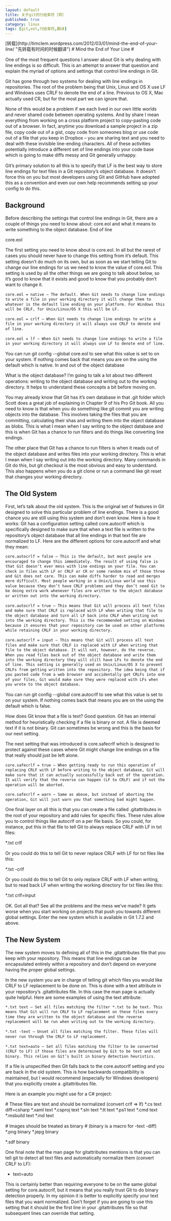 ```yaml
---
layout: default
title: 关于git的行结束符［转］
published: true
category: linux
tags: [git,eol,行结束符,翻译]
---
```

<div id="detail" class="detail" style="line-height: 1.3;">

<quote>
[转载](http://timclem.wordpress.com/2012/03/01/mind-the-end-of-your-line/ "先转载有时间的时候翻译")
</quote>
# Mind the End of Your Line #

One of the most frequent questions I answer about Git is why dealing with line endings is so difficult. This is an attempt to answer that question and explain the myriad of options and settings that control line endings in Git.

Git has gone through two systems for dealing with line endings in repositories. The root of the problem being that Unix, Linux and OS X use LF and Windows uses CRLF to denote the end of a line. Previous to OS X, Mac actually used CR, but for the most part we can ignore that.

None of this would be a problem if we each lived in our own little worlds and never shared code between operating systems. And by share I mean everything from working on a cross platform project to copy-pasting code out of a browser. In fact, anytime you download a sample project in a zip file, copy code out of a gist, copy code from someones blog or use code out of a file that you keep in Dropbox – you are sharing text and you need to deal with these invisible line-ending characters. All of these activities potentially introduce a different set of line endings into your code base which is going to make diffs messy and Git generally unhappy.

Git’s primary solution to all this is to specify that LF is the best way to store line endings for text files in a Git repository’s object database. It doesn’t force this on you but most developers using Git and GitHub have adopted this as a convention and even our own help recommends setting up your config to do this.
## Background ##

Before describing the settings that control line endings in Git, there are a couple of things you need to know about: core.eol and what it means to write something to the object database.
End of line

core.eol

The first setting you need to know about is core.eol. In all but the rarest of cases you should never have to change this setting from it’s default. This setting doesn’t do much on its own, but as soon as we start telling Git to change our line endings for us we need to know the value of core.eol. This setting is used by all the other things we are going to talk about below, so it’s good to know that it exists and good to know that you probably don’t want to change it.

    core.eol = native – The default. When Git needs to change line endings to write a file in your working directory it will change them to whatever is the default line ending on your platform. For Windows this will be CRLF, for Unix/Linux/OS X this will be LF.

    core.eol = crlf – When Git needs to change line endings to write a file in your working directory it will always use CRLF to denote end of line.

    core.eol = lf – When Git needs to change line endings to write a file in your working directory it will always use LF to denote end of line.

You can run git config --global core.eol to see what this value is set to on your system. If nothing comes back that means you are on the using the default which is native.
In and out of the object database

What is the object database? I’m going to talk a lot about two different operations: writing to the object database and writing out to the working directory. It helps to understand these concepts a bit before moving on.

You may already know that Git has it’s own database in that .git folder which Scott does a great job of explaining in Chapter 9 of his Pro Git book. All you need to know is that when you do something like git commit you are writing objects into the database. This involves taking the files that you are committing, calculating their shas and writing them into the object database as blobs. This is what I mean when I say writing to the object database and this is when Git has a chance to run filters and do things like converting line endings.

The other place that Git has a chance to run filters is when it reads out of the object database and writes files into your working directory. This is what I mean when I say writing out into the working directory. Many commands in Git do this, but git checkout is the most obvious and easy to understand. This also happens when you do a git clone or run a command like git reset that changes your working directory.

## The Old System ##

First, let’s talk about the old system. This is the original set of features in Git designed to solve this particular problem of line endings. There is a good chance you are still using this system and don’t even know. Here is how it works: Git has a configuration setting called core.autocrlf which is specifically designed to make sure that when a text file is written to the repository’s object database that all line endings in that text file are normalized to LF. Here are the different options for core.autocrlf and what they mean:

    core.autocrlf = false – This is the default, but most people are encouraged to change this immediately. The result of using false is that Git doesn’t ever mess with line endings on your file. You can check in files with LF or CRLF or CR or some random mix of those three and Git does not care. This can make diffs harder to read and merges more difficult. Most people working in a Unix/Linux world use this value because they don’t have CRLF problems and they don’t need Git to be doing extra work whenever files are written to the object database or written out into the working directory.

    core.autocrlf = true – This means that Git will process all text files and make sure that CRLF is replaced with LF when writing that file to the object database and turn all LF back into CRLF when writing out into the working directory. This is the recommended setting on Windows because it ensures that your repository can be used on other platforms while retaining CRLF in your working directory.

    core.autocrlf = input – This means that Git will process all text files and make sure that CRLF is replaced with LF when writing that file to the object database. It will not, however, do the reverse. When you read files back out of the object database and write them into the working directory they will still have LFs to denote the end of line. This setting is generally used on Unix/Linux/OS X to prevent CRLFs from getting written into the repository. The idea being that if you pasted code from a web browser and accidentally got CRLFs into one of your files, Git would make sure they were replaced with LFs when you wrote to the object database.

You can run git config --global core.autocrlf to see what this value is set to on your system. If nothing comes back that means you are on the using the default which is false.

How does Git know that a file is text? Good question. Git has an internal method for heuristically checking if a file is binary or not. A file is deemed text if it is not binary. Git can sometimes be wrong and this is the basis for our next setting.

The next setting that was introduced is core.safecrlf which is designed to protect against these cases where Git might change line endings on a file that really should just be left alone.

    core.safecrlf = true – When getting ready to run this operation of replacing CRLF with LF before writing to the object database, Git will make sure that it can actually successfully back out of the operation. It will verify that the reverse can happen (LF to CRLF) and if not the operation will be aborted.

    core.safecrlf = warn – Same as above, but instead of aborting the operation, Git will just warn you that something bad might happen.

One final layer on all this is that you can create a file called .gitattributes in the root of your repository and add rules for specific files. These rules allow you to control things like autocrlf on a per file basis. So you could, for instance, put this in that file to tell Git to always replace CRLF with LF in txt files:

*.txt crlf

Or you could do this to tell Git to never replace CRLF with LF for txt files like this:

*.txt -crlf

Or you could do this to tell Git to only replace CRLF with LF when writing, but to read back LF when writing the working directory for txt files like this:

*.txt crlf=input

OK. Got all that? See all the problems and the mess we’ve made? It gets worse when you start working on projects that push you towards different global settings. Enter the new system which is available in Git 1.7.2 and above.

## The New System ##

The new system moves to defining all of this in the .gitattributes file that you keep with your repository. This means that line endings can be encapsulated entirely within a repository and don’t depend on everyone having the proper global settings.

In the new system you are in charge of telling git which files you would like CRLF to LF replacement to be done on. This is done with a text attribute in your repository’s .gitattributes file. In this case the man page is actually quite helpful. Here are some examples of using the text attribute:

    *.txt text – Set all files matching the filter *.txt to be text. This means that Git will run CRLF to LF replacement on these files every time they are written to the object database and the reverse replacement will be run when writing out to the working directory.

    *.txt -text – Unset all files matching the filter. These files will never run through the CRLF to LF replacement.

    *.txt text=auto – Set all files matching the filter to be converted (CRLF to LF) if those files are determined by Git to be text and not binary. This relies on Git’s built in binary detection heuristics.

If a file is unspecified then Git falls back to the core.autocrlf setting and you are back in the old system. This is how backwards compatibility is maintained, but I would recommend (especially for Windows developers) that you explicitly create a .gitattributes file.

Here is an example you might use for a C# project:

\# These files are text and should be normalized (convert crlf => lf)
*.cs      text diff=csharp
*.xaml    text
*.csproj  text
*.sln     text
*.tt      text
*.ps1     text
*.cmd     text
*.msbuild text
*.md      text

\# Images should be treated as binary
\# (binary is a macro for -text -diff)
*.png     binary
*.jepg    binary

*.sdf     binary

One final note that the man page for gitattributes mentions is that you can tell git to detect all text files and automatically normalize them (convert CRLF to LF):

* text=auto

This is certainly better than requiring everyone to be on the same global setting for core.autocrlf, but it means that you really trust Git to do binary detection properly. In my opinion it is better to explicitly specify your text files that you want normalized. Don’t forget if you are going to use this setting that it should be the first line in your .gitattributes file so that subsequent lines can override that setting.


</div>
